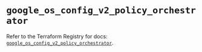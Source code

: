 # `google_os_config_v2_policy_orchestrator`

Refer to the Terraform Registry for docs: [`google_os_config_v2_policy_orchestrator`](https://registry.terraform.io/providers/hashicorp/google/6.48.0/docs/resources/os_config_v2_policy_orchestrator).
